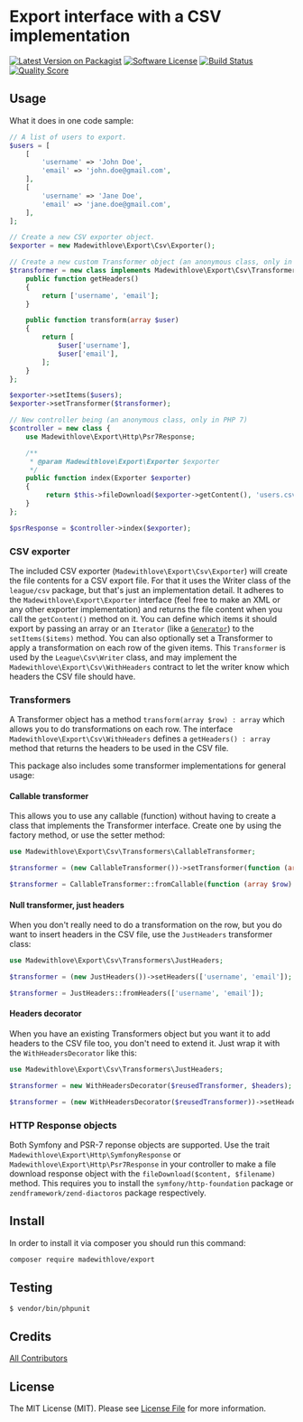 # Export interface with a CSV implementation

[![Latest Version on Packagist](https://img.shields.io/packagist/v/madewithlove/export.svg?style=flat-square)](https://packagist.org/packages/madewithlove/export)
[![Software License](https://img.shields.io/badge/license-MIT-brightgreen.svg?style=flat-square)](LICENSE.md)
[![Build Status](https://img.shields.io/travis/madewithlove/export/master.svg?style=flat-square)](https://travis-ci.org/madewithlove/export)
[![Quality Score](https://img.shields.io/scrutinizer/g/madewithlove/export.svg?style=flat-square)](https://scrutinizer-ci.com/g/madewithlove/export)

## Usage

What it does in one code sample:

```php
// A list of users to export.
$users = [
    [
        'username' => 'John Doe',
        'email' => 'john.doe@gmail.com',
    ],
    [
        'username' => 'Jane Doe',
        'email' => 'jane.doe@gmail.com',
    ],
];

// Create a new CSV exporter object.
$exporter = new Madewithlove\Export\Csv\Exporter();

// Create a new custom Transformer object (an anonymous class, only in PHP 7)
$transformer = new class implements Madewithlove\Export\Csv\Transformer, Madewithlove\Export\Csv\WithHeaders {
    public function getHeaders()
    {
        return ['username', 'email'];
    }

    public function transform(array $user)
    {
        return [
            $user['username'],
            $user['email'],
        ];
    }
};

$exporter->setItems($users);
$exporter->setTransformer($transformer);

// New controller being (an anonymous class, only in PHP 7)
$controller = new class {
    use Madewithlove\Export\Http\Psr7Response;

    /**
     * @param Madewithlove\Export\Exporter $exporter
     */
    public function index(Exporter $exporter)
    {
         return $this->fileDownload($exporter->getContent(), 'users.csv');
    }
};

$psrResponse = $controller->index($exporter);
```

### CSV exporter

The included CSV exporter (`Madewithlove\Export\Csv\Exporter`) will create the file contents for a CSV export file. For that it uses the Writer class of the `league/csv` package, but that's just an implementation detail. It adheres to the `Madewithlove\Export\Exporter` interface (feel free to make an XML or any other exporter implementation) and returns the file content when you call the `getContent()` method on it. You can define which items it should export by passing an array or an `Iterator` (like a [`Generator`](http://php.net/manual/en/language.generators.overview.php)) to the `setItems($items)` method. You can also optionally set a Transformer to apply a transformation on each row of the given items. This `Transformer` is used by the `League\Csv\Writer` class, and may implement the `Madewithlove\Export\Csv\WithHeaders` contract to let the writer know which headers the CSV file should have.

### Transformers

A Transformer object has a method `transform(array $row) : array` which allows you to do transformations on each row. The interface `Madewithlove\Export\Csv\WithHeaders` defines a `getHeaders() : array` method that returns the headers to be used in the CSV file.

This package also includes some transformer implementations for general usage:

#### Callable transformer

This allows you to use any callable (function) without having to create a class that implements the Transformer interface. Create one by using the factory method, or use the setter method:

```php
use Madewithlove\Export\Csv\Transformers\CallableTransformer;

$transformer = (new CallableTransformer())->setTransformer(function (array $row) {...});

$transformer = CallableTransformer::fromCallable(function (array $row) {...});
```

#### Null transformer, just headers

When you don't really need to do a transformation on the row, but you do want to insert headers in the CSV file, use the `JustHeaders` transformer class:

```php
use Madewithlove\Export\Csv\Transformers\JustHeaders;

$transformer = (new JustHeaders())->setHeaders(['username', 'email']);

$transformer = JustHeaders::fromHeaders(['username', 'email']);
```

#### Headers decorator

When you have an existing Transformers object but you want it to add headers to the CSV file too, you don't need to extend it. Just wrap it with the `WithHeadersDecorator` like this:

```php
use Madewithlove\Export\Csv\Transformers\JustHeaders;

$transformer = new WithHeadersDecorator($reusedTransformer, $headers);

$transformer = (new WithHeadersDecorator($reusedTransformer))->setHeaders($headers);
```

### HTTP Response objects

Both Symfony and PSR-7 reponse objects are supported. Use the trait `Madewithlove\Export\Http\SymfonyResponse` or `Madewithlove\Export\Http\Psr7Response` in your controller to make a file download response object with the `fileDownload($content, $filename)` method. This requires you to install the `symfony/http-foundation` package or `zendframework/zend-diactoros` package respectively.

## Install

In order to install it via composer you should run this command:

```bash
composer require madewithlove/export
```

## Testing

``` bash
$ vendor/bin/phpunit
```

## Credits

[All Contributors](https://github.com/madewithlove/export/contributors)

## License

The MIT License (MIT). Please see [License File](LICENSE) for more information.
